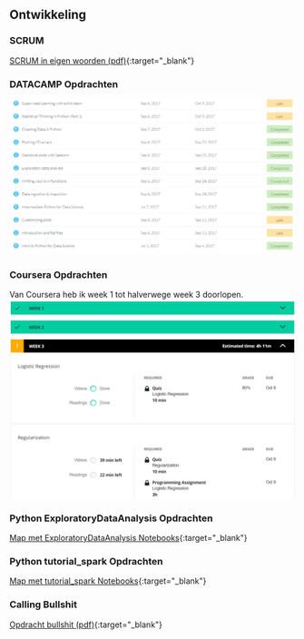 ## Ontwikkeling

### SCRUM
[SCRUM in eigen woorden (pdf)](producten/ontwikkeling/SCRUM_opdracht.pdf){:target="_blank"}

### DATACAMP Opdrachten
![Screenshot Datacamp](producten/ontwikkeling/capture_datacamp.PNG "Screenshot Datacamp Opdrachten")

### Coursera Opdrachten
Van Coursera heb ik week 1 tot halverwege week 3 doorlopen.
![Screenshot Coursera](producten/ontwikkeling/capture_coursera.PNG "Screenshot Coursera Opdrachten")

### Python ExploratoryDataAnalysis Opdrachten
[Map met ExploratoryDataAnalysis Notebooks](https://github.com/Hans2131/Portfolio14137879/tree/master/producten/ontwikkeling/ExploratoryDataAnalysis){:target="_blank"}

### Python tutorial_spark Opdrachten
[Map met tutorial_spark Notebooks](https://github.com/Hans2131/Portfolio14137879/tree/master/producten/ontwikkeling/tutorial_spark){:target="_blank"}

### Calling Bullshit
[Opdracht bullshit (pdf)](producten/ontwikkeling/Opdracht_bullshit.pdf){:target="_blank"}
